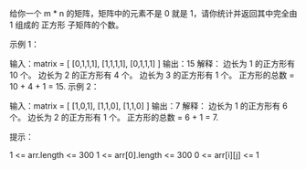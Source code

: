 给你一个 m * n 的矩阵，矩阵中的元素不是 0 就是 1，请你统计并返回其中完全由 1 组成的 正方形
子矩阵的个数。

示例 1：

输入：matrix =
[
[0,1,1,1],
[1,1,1,1],
[0,1,1,1]
]
输出：15
解释：
边长为 1 的正方形有 10 个。
边长为 2 的正方形有 4 个。
边长为 3 的正方形有 1 个。
正方形的总数 = 10 + 4 + 1 = 15.
示例 2：

输入：matrix =
[
[1,0,1],
[1,1,0],
[1,1,0]
]
输出：7
解释：
边长为 1 的正方形有 6 个。
边长为 2 的正方形有 1 个。
正方形的总数 = 6 + 1 = 7.

提示：

1 <= arr.length <= 300
1 <= arr[0].length <= 300
0 <= arr[i][j] <= 1
